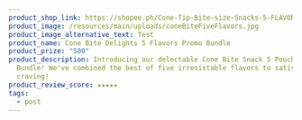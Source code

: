 ```yaml
---
product_shop_link: https://shopee.ph/Cone-Tip-Bite-size-Snacks-5-FLAVORS-PROMO-BUNDLE-(CONE-BITE-DELIGHTS)-Chocolate-Filled-Wafer-(120g)-i.1049185961.23484427198?sp_atk=a35f51a4-3ccf-4776-9d31-e73a654d4bec&xptdk=a35f51a4-3ccf-4776-9d31-e73a654d4bec
product_image: /resources/main/uploads/coneBiteFiveFlavors.jpg
product_image_alternative_text: Test
product_name: Cone Bite Delights 5 Flavors Promo Bundle
product_prize: "500"
product_description: Introducing our delectable Cone Bite Snack 5 Pouches Promo
  Bundle! We've combined the best of five irresistable flavors to satisfy every
  craving!
product_review_score: ★★★★★
tags:
  - post
---
```


